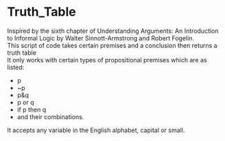 # Truth_Table
  <p>Inspired by the sixth chapter of Understanding Arguments: An Introduction to Informal Logic by Walter Sinnott-Armstrong and Robert Fogelin.<br>
  This script of code takes certain premises and a conclusion then returns a truth table<br>
  It only works with certain types of propositional premises which are as listed:<br>
  <ul>
  <li>p</li>
  <li>~p</li>
  <li>p&q</li>
  <li>p or q</li>
  <li>if p then q</li>
  <li>and their combinations.</li>
  </ul>
  It accepts any variable in the English alphabet, capital or small.</p>
